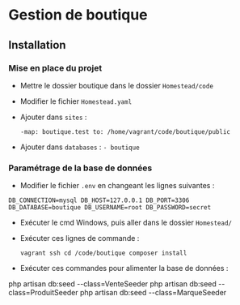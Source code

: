 # Gestion de boutique

## Installation

### Mise en place du projet

- Mettre le dossier boutique dans le dossier ``Homestead/code`` 
- Modifier le fichier ``Homestead.yaml``
- Ajouter dans ``sites`` :

    ``
  -map: boutique.test
  to: /home/vagrant/code/boutique/public
    ``

- Ajouter dans ``databases`` :
``- boutique``

### Paramétrage de la base de données

- Modifier le fichier ``.env`` en changeant les lignes suivantes : 

``
DB_CONNECTION=mysql
DB_HOST=127.0.0.1
DB_PORT=3306
DB_DATABASE=boutique
DB_USERNAME=root
DB_PASSWORD=secret
``

- Exécuter le cmd Windows, puis aller dans le dossier ``Homestead/`` 
- Exécuter ces lignes de commande :

  ``
  vagrant ssh
  cd /code/boutique
  composer install
  ``

 - Exécuter ces commandes pour alimenter la base de données : 
    
  php artisan db:seed --class=VenteSeeder
  php artisan db:seed --class=ProduitSeeder
  php artisan db:seed --class=MarqueSeeder

  

 
    
